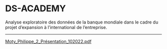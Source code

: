 # DS-ACADEMY
Analyse exploratoire des données de la banque mondiale dans le cadre du projet d’expansion à l’international de l’entreprise.

***
[Moty_Philippe_2_Présentation_102022.pdf](https://github.com/110111-1/DS-ACADEMY/files/10059499/Moty_Philippe_2_Presentation_102022.pdf)
